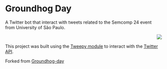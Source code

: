 # Groundhog Day
A Twitter bot that interact with tweets related to the Semcomp 24 event from University of São Paulo.

<div align="right">
  
  [![](https://img.shields.io/badge/twitter-%231DA1F2.svg?&logo=twitter&logoColor=white)](https://twitter.com/GroundhogDayy)
  
</div>

This project was built using the [Tweepy module](https://www.tweepy.org) to interact with the [Twitter API](https://developer.twitter.com/en/docs/twitter-api).

Forked from [Groundhog-day](https://github.com/lfvperes/groundhog-day)
